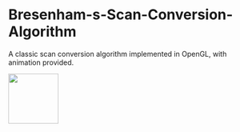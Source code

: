 # Bresenham-s-Scan-Conversion-Algorithm

A classic scan conversion algorithm implemented in OpenGL, with animation provided.

<img src="[https://your-image-url.type](https://cse.engineering.nyu.edu/cs653/assg1/fig-circles.gif)https://cse.engineering.nyu.edu/cs653/assg1/fig-circles.gif" width="100" height="100">

